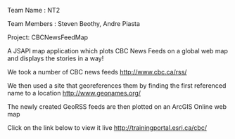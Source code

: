 Team Name : NT2

Team Members : Steven Beothy, Andre Piasta

Project: CBCNewsFeedMap

A JSAPI map application which plots CBC News Feeds on a global web map and displays the stories in a way!

We took a number of CBC news feeds http://www.cbc.ca/rss/

We then used a site that georeferences them by finding the first referenced name to a location http://www.geonames.org/

The newly created GeoRSS feeds are then plotted on an ArcGIS Online web map

Click on the link below to view it live http://trainingportal.esri.ca/cbc/